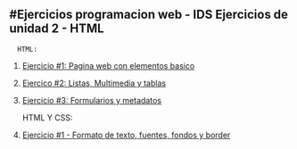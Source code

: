 #Ejercicios programacion web - IDS
Ejercicios de unidad 2 - HTML
---
      HTML:

1. [Ejercicio #1: Pagina web con elementos basico](/01_Trabajo_HTML/index.html)
2. [Ejercico #2: Listas, Multimedia y tablas](/02_Trabajo_HTML/index.html)
3. [Ejercicio #3: Formularios y metadatos](/03_Trabajo_HTML/index.html)

   HTML Y CSS:

1. [Ejercicio #1 - Formato de texto, fuentes, fondos y border](/04_Trabajo_HTML/index.html)
   
   
